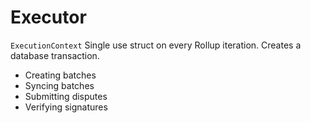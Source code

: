# Executor


`ExecutionContext` Single use struct on every Rollup iteration. Creates a database transaction.

* Creating batches
* Syncing batches
* Submitting disputes
* Verifying signatures
